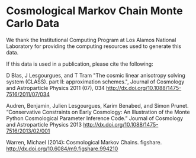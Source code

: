 Cosmological Markov Chain Monte Carlo Data
==========================================

We thank the Institutional Computing Program at Los Alamos National Laboratory for providing the computing resources used to generate this data.

If this data is used in a publication, please cite the following:

D Blas, J Lesgourgues, and T Tram "The cosmic linear anisotropy solving system (CLASS). part II: approximation schemes.", Journal of Cosmology and Astroparticle Physics 2011 (07), 034 http://dx.doi.org/10.1088/1475-7516/2011/07/034

Audren, Benjamin, Julien Lesgourgues, Karim Benabed, and Simon Prunet. “Conservative Constraints on Early Cosmology: An Illustration of the Monte Python Cosmological Parameter Inference Code.” Journal of Cosmology and Astroparticle Physics 2013 http://dx.doi.org/10.1088/1475-7516/2013/02/001

Warren, Michael (2014): Cosmological Markov Chains. figshare. 
http://dx.doi.org/10.6084/m9.figshare.994210
